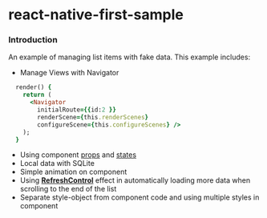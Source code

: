 # react-native-first-sample

<h3><b>Introduction</b></h3>

An example of managing list items with fake data. This example includes:
- Manage Views with Navigator

```ruby
  render() {
    return (
      <Navigator
        initialRoute={{id:2 }}
        renderScene={this.renderScenes}
        configureScene={this.configureScenes} />
    );
  }
```
- Using component <a href='https://facebook.github.io/react-native/docs/props.html'>props</a> and <a href='https://facebook.github.io/react-native/docs/state.html'>states</a>
- Local data with SQLite
- Simple animation on component
- Using <a href='https://facebook.github.io/react-native/docs/refreshcontrol.html'><b>RefreshControl</b></a> effect in automatically loading more data when scrolling to the end of the list
- Separate style-object from component code and using multiple styles in component
